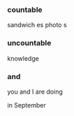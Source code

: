 ### countable 

sandwich es
photo s

### uncountable

knowledge

### and 

you and I are doing

in September
